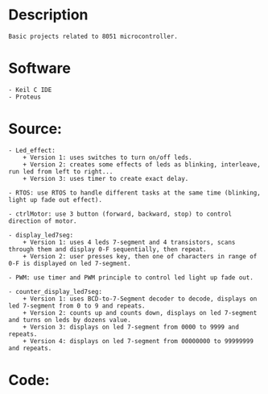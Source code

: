 # Description
    Basic projects related to 8051 microcontroller.

# Software
    - Keil C IDE
    - Proteus
    
# Source: 
    - Led_effect: 
        + Version 1: uses switches to turn on/off leds.
        + Version 2: creates some effects of leds as blinking, interleave, run led from left to right...
        + Version 3: uses timer to create exact delay.

    - RTOS: use RTOS to handle different tasks at the same time (blinking, light up fade out effect).

    - ctrlMotor: use 3 button (forward, backward, stop) to control direction of motor.

    - display_led7seg: 
        + Version 1: uses 4 leds 7-segment and 4 transistors, scans through them and display 0-F sequentially, then repeat.
        + Version 2: user presses key, then one of characters in range of 0-F is displayed on led 7-segment.

    - PWM: use timer and PWM principle to control led light up fade out.

    - counter_display_led7seg:
        + Version 1: uses BCD-to-7-Segment decoder to decode, displays on led 7-segment from 0 to 9 and repeats.
        + Version 2: counts up and counts down, displays on led 7-segment and turns on leds by dozens value.
        + Version 3: displays on led 7-segment from 0000 to 9999 and repeats.
        + Version 4: displays on led 7-segment from 00000000 to 99999999 and repeats.

# Code: